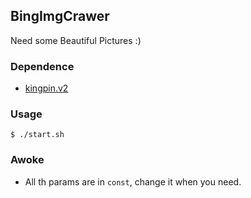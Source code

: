 ## BingImgCrawer

Need some Beautiful Pictures :)

### Dependence

- [kingpin.v2](https://github.com/alecthomas/kingpin)

### Usage

```shell
$ ./start.sh
```

### Awoke

- All th params are in `const`, change it when you need.
